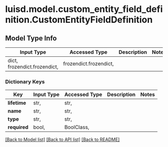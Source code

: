 # luisd.model.custom_entity_field_definition.CustomEntityFieldDefinition

## Model Type Info
Input Type | Accessed Type | Description | Notes
------------ | ------------- | ------------- | -------------
dict, frozendict.frozendict,  | frozendict.frozendict,  |  | 

### Dictionary Keys
Key | Input Type | Accessed Type | Description | Notes
------------ | ------------- | ------------- | ------------- | -------------
**lifetime** | str,  | str,  |  | 
**name** | str,  | str,  |  | 
**type** | str,  | str,  |  | 
**required** | bool,  | BoolClass,  |  | 

[[Back to Model list]](../../README.md#documentation-for-models) [[Back to API list]](../../README.md#documentation-for-api-endpoints) [[Back to README]](../../README.md)

